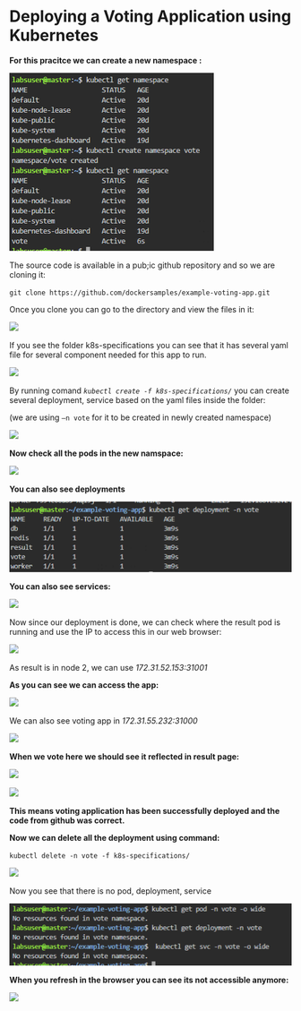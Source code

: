 # **Deploying a Voting Application using Kubernetes**

**For this pracitce we can create a new namespace :**

![](/4.votingapp_k8s/readmeimages/Aspose.Words.954a6ea4-03a0-4374-acac-f8bcf514e8e3.001.png)

The source code is available in a pub;ic github repository and so we are cloning it: 

`git clone https://github.com/dockersamples/example-voting-app.git`

 Once you clone you can go to the directory and view the files in it:

![](/4.votingapp_k8s/readmeimages/Aspose.Words.954a6ea4-03a0-4374-acac-f8bcf514e8e3.002.png)

If you see the folder k8s-specifications you can see that it has several yaml file for several component needed for this app to run.

![](/4.votingapp_k8s/readmeimages/Aspose.Words.954a6ea4-03a0-4374-acac-f8bcf514e8e3.003.png)

By running comand *`kubectl create -f k8s-specifications/`* you can create several deployment, service based on the yaml files inside the folder:

(we are using `–n vote` for it to be created in newly created namespace)

![](/4.votingapp_k8s/readmeimages/Aspose.Words.954a6ea4-03a0-4374-acac-f8bcf514e8e3.004.png)

**Now check all the pods in the new namspace:**

![](/4.votingapp_k8s/readmeimages/Aspose.Words.954a6ea4-03a0-4374-acac-f8bcf514e8e3.005.png)

**You can also see deployments**

![](/4.votingapp_k8s/readmeimages/Aspose.Words.954a6ea4-03a0-4374-acac-f8bcf514e8e3.006.png)

**You can also see services:**

![](/4.votingapp_k8s/readmeimages/Aspose.Words.954a6ea4-03a0-4374-acac-f8bcf514e8e3.007.png)

Now since our deployment is done, we can check where the result pod is running and use the IP to access this in our web browser:

![](/4.votingapp_k8s/readmeimages/Aspose.Words.954a6ea4-03a0-4374-acac-f8bcf514e8e3.008.png)

As result is in node 2, we can use _172.31.52.153:31001_

**As you can see we can access the app:**

![](/4.votingapp_k8s/readmeimages/Aspose.Words.954a6ea4-03a0-4374-acac-f8bcf514e8e3.009.png)

We can also see voting app in _172.31.55.232:31000_

![](/4.votingapp_k8s/readmeimages/Aspose.Words.954a6ea4-03a0-4374-acac-f8bcf514e8e3.010.png)

**When we vote here we should see it reflected in result page:**

![](/4.votingapp_k8s/readmeimages/Aspose.Words.954a6ea4-03a0-4374-acac-f8bcf514e8e3.011.png)

![](/4.votingapp_k8s/readmeimages/Aspose.Words.954a6ea4-03a0-4374-acac-f8bcf514e8e3.012.png)

**This means voting application has been successfully deployed and the code from github was correct.**

**Now we can delete all the deployment using command:**

`kubectl delete -n vote -f k8s-specifications/`

![](/4.votingapp_k8s/readmeimages/Aspose.Words.954a6ea4-03a0-4374-acac-f8bcf514e8e3.013.png)

Now you see that there is no pod, deployment, service

![](/4.votingapp_k8s/readmeimages/Aspose.Words.954a6ea4-03a0-4374-acac-f8bcf514e8e3.014.png)

**When you refresh in the browser you can see its not accessible anymore:**

![](/4.votingapp_k8s/readmeimages/Aspose.Words.954a6ea4-03a0-4374-acac-f8bcf514e8e3.015.png)






